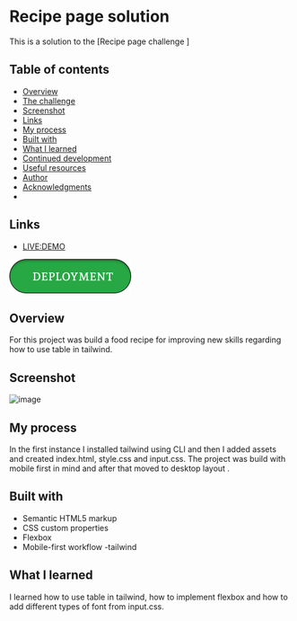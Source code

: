 # Recipe page solution

This is a solution to the [Recipe page challenge ]

## Table of contents

  - [Overview](#overview)
  - [The challenge](#the-challenge)
  - [Screenshot](#screenshot)
  - [Links](#links)
  - [My process](#my-process)
  - [Built with](#built-with)
  - [What I learned](#what-i-learned)
  - [Continued development](#continued-development)
  - [Useful resources](#useful-resources)
  - [Author](#author)
  - [Acknowledgments](#acknowledgments)
  - 
## Links
- [LIVE:DEMO]()

[![DEPLOYMENT](https://github.com/Miron-Silviu/Guess-my-Number/blob/main/images/Frame%201.png)](https://miron-silviu.github.io/main-recipe/)

## Overview

For this project was build a food recipe for improving new skills regarding how to use table in tailwind.


## Screenshot
<img width="946" alt="image" src="https://github.com/user-attachments/assets/8bcf18c3-0d43-4cef-b881-0dffc564dec7">


## My process

In the first instance I installed tailwind using CLI and then I added assets and created index.html, style.css and input.css. The project was build with mobile first in mind and after that moved to desktop layout .

## Built with

- Semantic HTML5 markup
- CSS custom properties
- Flexbox
- Mobile-first workflow
 -tailwind

## What I learned

I learned how to use table in tailwind, how to implement flexbox and how to add different types of font from input.css.
